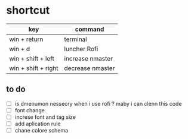 # shortcut

key | command
------------ | -------------
win + return | terminal
win + d | luncher Rofi
win + shift + left | increase nmaster
win + shift + right | decrease nmaster

## to do

- [ ] is dmenumon nessecry when i use rofi ? maby i can clenn this code
- [ ] font change
- [ ] increse font and tag size
- [ ] add aplication rule
- [ ] chane colore schema
